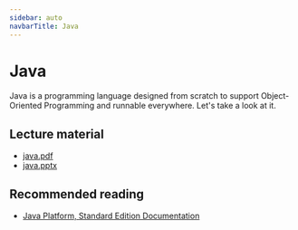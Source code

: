 ```yaml
---
sidebar: auto
navbarTitle: Java
---
```


# Java
Java is a programming language designed from scratch to support Object-Oriented Programming and runnable everywhere. Let's take a look at it.

## Lecture material
* [java.pdf](java.pdf)
* [java.pptx](java.pptx)

## Recommended reading
* [Java Platform, Standard Edition Documentation](https://docs.oracle.com/en/java/javase/index.html)